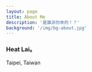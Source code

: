 ```yaml
---
layout: page
title: About Me
description: '是誰派你來的！？'
background: '/img/bg-about.jpg'
---
```


### Heat Lai。
<span id="location"><i class="fa fa-map-marker"></i>Taipei, Taiwan</span>